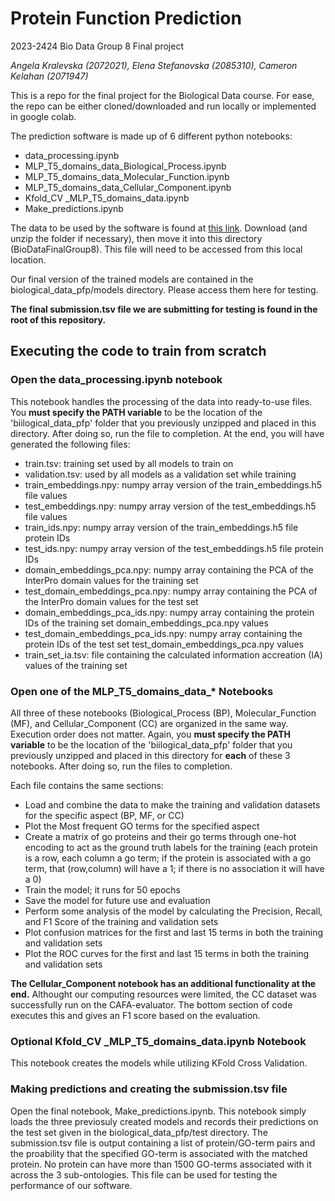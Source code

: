 # Protein Function Prediction
2023-2424 Bio Data Group 8 Final project

*Angela Kralevska (2072021), Elena Stefanovska (2085310), Cameron Kelahan (2071947)*

This is a repo for the final project for the Biological Data course. For ease, the repo can be either cloned/downloaded and run locally or implemented in google colab.

The prediction software is made up of 6 different python notebooks:
 * data_processing.ipynb
 * MLP_T5_domains_data_Biological_Process.ipynb
 * MLP_T5_domains_data_Molecular_Function.ipynb
 * MLP_T5_domains_data_Cellular_Component.ipynb
 * Kfold_CV _MLP_T5_domains_data.ipynb
 * Make_predictions.ipynb

The data to be used by the software is found at [this link](https://drive.google.com/drive/folders/196iOpk3-GAwI6yb57b3DYyDhxCn8t1Zo?usp=sharing). Download (and unzip the folder if necessary), then move it into this directory (BioDataFinalGroup8). This file will need to be accessed from this local location.

Our final version of the trained models are contained in the biological_data_pfp/models directory. Please access them here for testing.

**The final submission.tsv file we are submitting for testing is found in the root of this repository.**

## Executing the code to train from scratch

### Open the **data_processing.ipynb** notebook

This notebook handles the processing of the data into ready-to-use files. You **must specify the PATH variable** to be the location of the 'biilogical_data_pfp' folder that you previously unzipped and placed in this directory. After doing so, run the file to completion. At the end, you will have generated the following files:

 * train.tsv: training set used by all models to train on
 * validation.tsv: used by all models as a validation set while training
 * train_embeddings.npy: numpy array version of the train_embeddings.h5 file values
 * test_embeddings.npy: numpy array version of the test_embeddings.h5 file values
 * train_ids.npy: numpy array version of the train_embeddings.h5 file protein IDs
 * test_ids.npy: numpy array version of the test_embeddings.h5 file protein IDs
 * domain_embeddings_pca.npy: numpy array containing the PCA of the InterPro domain values for the training set
 * test_domain_embeddings_pca.npy: numpy array containing the PCA of the InterPro domain values for the test set
 * domain_embeddings_pca_ids.npy: numpy array containing the protein IDs of the training set domain_embeddings_pca.npy values
 * test_domain_embeddings_pca_ids.npy: numpy array containing the protein IDs of the test set test_domain_embeddings_pca.npy values
 * train_set_ia.tsv: file containing the calculated information accreation (IA) values of the training set

### Open one of the MLP_T5_domains_data_* Notebooks

All three of these notebooks (Biological_Process (BP), Molecular_Function (MF), and Cellular_Component (CC) are organized in the same way. Execution order does not matter.
Again, you **must specify the PATH variable** to be the location of the 'biilogical_data_pfp' folder that you previously unzipped and placed in this directory for **each** of these 3 notebooks. After doing so, run the files to completion.

Each file contains the same sections:
 * Load and combine the data to make the training and validation datasets for the specific aspect (BP, MF, or CC)
 * Plot the Most frequent GO terms for the specified aspect
 * Create a matrix of go proteins and their go terms through one-hot encoding to act as the ground truth labels for the training (each protein is a row, each column a go term; if the protein is associated with a go term, that (row,column) will have a 1; if there is no association it will have a 0)
 * Train the model; it runs for 50 epochs
 * Save the model for future use and evaluation
 * Perform some analysis of the model by calculating the Precision, Recall, and F1 Score of the training and validation sets
 * Plot confusion matrices for the first and last 15 terms in both the training and validation sets
 * Plot the ROC curves for the first and last 15 terms in both the training and validation sets

**The Cellular_Component notebook has an additional functionality at the end.** Althought our computing resources were limited, the CC dataset was successfully run on the CAFA-evaluator. The bottom section of code executes this and gives an F1 score based on the evaluation.

### Optional Kfold_CV _MLP_T5_domains_data.ipynb Notebook

This notebook creates the models while utilizing KFold Cross Validation.

### Making predictions and creating the submission.tsv file

Open the final notebook, Make_predictions.ipynb. This notebook simply loads the three previosuly created models and records their predictions on the test set given in the biological_data_pfp/test directory. The submission.tsv file is output containing a list of protein/GO-term pairs and the proability that the specified GO-term is associated with the matched protein. No protein can have more than 1500 GO-terms associated with it across the 3 sub-ontologies. This file can be used for testing the performance of our software.
